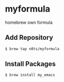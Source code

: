 myformula
=========

homebrew own formula

## Add Repository

```bash
$ brew tap n0ts/myformula
```

## Install Packages

```bash
$ brew install my_emacs
```
